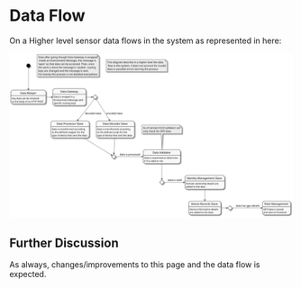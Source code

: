# Data Flow

On a Higher level sensor data flows in the system as represented in here:

![data-flow](diagrams/data-flow.svg)

## Further Discussion

As always, changes/improvements to this page and the data flow is expected.

